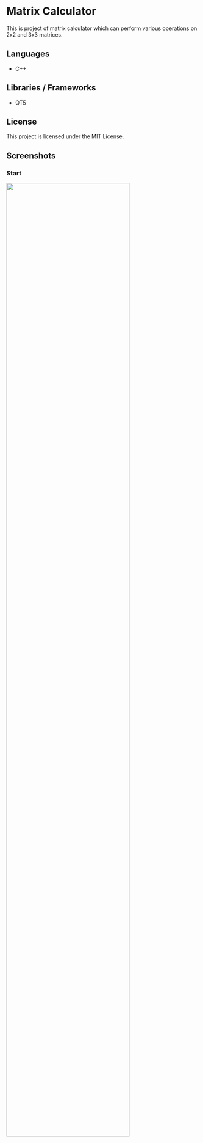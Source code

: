 # Matrix Calculator
This is project of matrix calculator which can perform various operations on 2x2 and 3x3 matrices.

## Languages
* C++

## Libraries / Frameworks
* QT5

## License
This project is licensed under the MIT License.

## Screenshots
### Start
<img width="80%" height="80%" src="https://imgur.com/jJg4T9J.png"/>
